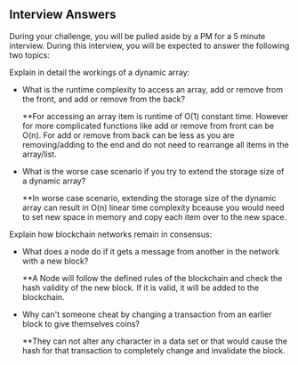 ## Interview Answers

During your challenge, you will be pulled aside by a PM for a 5 minute interview. During this interview, you will be expected to answer the following two topics:

Explain in detail the workings of a dynamic array:
* What is the runtime complexity to access an array, add or remove from the front, and add or remove from the back?

  **For accessing an array item is runtime of O(1) constant time. However for more complicated functions like add or remove from front can be O(n). For add or remove from back can be less as you are removing/adding to the end and do not need to rearrange all items in the array/list.

* What is the worse case scenario if you try to extend the storage size of a dynamic array?

  **In worse case scenario, extending the storage size of the dynamic array can result in O(n) linear time complexity bceause you would need to set new space in memory and copy each item over to the new space. 

Explain how blockchain networks remain in consensus:
* What does a node do if it gets a message from another in the network with a new block?

  **A Node will follow the defined rules of the blockchain and check the hash validity of the new block. If it is valid, it will be added to the blockchain.

* Why can't someone cheat by changing a transaction from an earlier block to give themselves coins?

  **They can not alter any character in a data set or that would cause the hash for that transaction to completely change and invalidate the block.